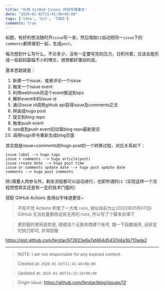 ```yaml
---
title: "利用 GitHub Issues 持续写博灌水"
date: "2020-01-02T11:41:46+08:00"
tags: ['Idea', 'Git', 'TODO']
comments: true
---
```


如题，有好的想法随时开`issue`写一发，然后借助`CI`自动把同一`issue`下的`comments`都拼接到一起，生成`post`。

每次想到什么写什么，不论多少，没有一定要写完的压力，日积月累，应该会能形成一些起码篇幅不小的博文，想想都好激动的说。

基本思路就是：

1. 新建一个issue，或者评论一个issue
2. 触发一个issue event
3. 利用webhook将这个event推送到vps
4. 解析event中的issue id
5. 通过issue id调用github api获得issue及comments正文
6. 拼装成hugo post
7. 提交到blog repo
8. 触发push event
9. vps收到push event后拉取blog repo最新提交
10. 调用hugo命令重新生成blog页面

其实就是issue+comments到hugo post的一个转换过程，对应关系如下：

```
issue label --> hugo tags
issue + comments --> hugo article(post)
issue create date --> hugo post time
issue or comments update date --> hugo post update date
comments --> hugo post comments
```

除`1`需要人肉参与外，剩余流程都可以自动进行，也即所谓的`CI`（实现这样一个流程想想其实还是有一定的技术门槛的）

搭配 GitHub Actions 食用似乎味道更佳~

> 不知不觉 Actions 积累了一大堆 runs, 貌似目前为止(2022年01月07日) GitHub 无法批量删除这些无用的 runs, 所以写了个脚本处理下

> 更舒服的使用姿势是, 随便找个云服务商建个账号, 撸一下函数服务, 设好定时执行即可, 非常舒服

https://gist.github.com/ferstar/972623e6a7af464d5437d4a3b710ade2

---

> NOTE: I am not responsible for any expired content.

> Created at: `2020-01-02T11:41:46+08:00`

> Updated at: `2025-01-06T14:25:28+08:00`

> Origin issue: https://github.com/ferstar/blog/issues/12
